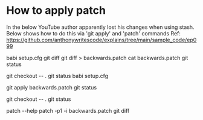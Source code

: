 # How to apply patch

In the below YouTube author apparently lost his changes when using stash.
Below shows how to do this via 'git apply' and 'patch' commands
Ref: https://github.com/anthonywritescode/explains/tree/main/sample_code/ep099

babi setup.cfg
git diff
git diff > backwards.patch
cat backwards.patch
git status

git checkout -- .
git status
babi setup.cfg

git apply backwards.patch
git status

git checkout -- .
git status

patch --help
patch -p1 -i backwards.patch
git diff
